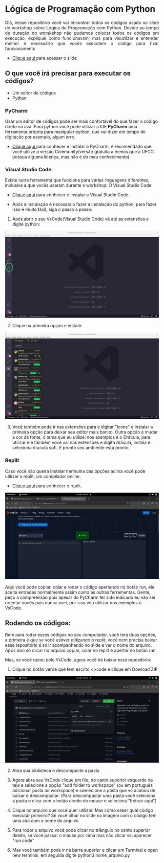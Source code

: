 # Lógica de Programação com Python

<p align="justify">
Olá, nesse repositório você vai encontrar todos os códigos usado no slide do workshop sobre Lógica de Programação com Python. Devido ao tempo de duração do worskshop não pudemos colocar todos os códigos em execução, expliquei como funcionavam, mas para visuzilzar e entender melhor é necessário que vocês executem o código para fixar funcionamento
</p>

- <a href="https://www.canva.com/design/DAFeNBUFooQ/vsj5IhUmWKYAW33kez646w/edit?utm_content=DAFeNBUFooQ&utm_campaign=designshare&utm_medium=link2&utm_source=sharebutton" target="_blank">Clique aqui </a> para acessar o slide
## O que você irá precisar para executar os códigos?

- Um editor de códigos
- Python

### PyCharm

Usar um editor de códigos pode ser mais confortável do que fazer o código direto no ava. Para python você pode utilizar a IDE **PyCharm** uma ferramenta própria para manipular python, que vai dizer em tempo de digitação por exemplo, algum erro.

- <a href="https://www.jetbrains.com/pt-br/pycharm/download/#section=linux" target="_blank">Clique aqui </a> para conhecer e instalar o PyCharm, é recomendado que você utilize a versão Community(versão gratuita a menos que a UFCG possua alguma licença, mas não é do meu conhecimento).

### Visual Studio Code
Existe outra ferramenta que funciona para várias linguagens diferentes, inclusive a que vocês usaram durante o workshop:
O Visual Studio Code

- <a href="https://code.visualstudio.com/" target="_blank">Clique aqui </a> para conhecer e instalar o Visual Studio Code.

- Após a instalação é necessário fazer a instalação do python, para fazer isso é muito fácil, siga o passo a passo: 

1. Após abrir o seu VsCode(Visual Studio Code) vá até as extensões e digite python:
<img align="rigth"  heigth="250" src="/imgs/extensoes.jpg">

2. Clique na primeira opção e instale:
<img align="rigth"  heigth="250" src="/imgs/extensao-python.png">

3. Você também pode ir nas extensões para e digitar "icons" e instalar a primeira opção para deixar seu editor mais bonito. Outra opção é mudar a cor da fonte, o tema que eu utilizei nos exemplos é o Drácula, para utilizar ele também você vai nas extensões e digita drácula, instala e seleciona dracula soft. E pronto seu ambiente está pronto.

### Replit
Caso você não queira instalar nenhuma das opções acima você pode utilizar o replit, um compilador online.

- <a href="https://replit.com/languages/python3" target="_blank">Clique aqui </a> para conhecer o replit.

<img align="rigth"  heigth="250" src="/imgs/replit.png">

<br>

Aqui você pode copiar, colar e rodar o código apertando no botão run, ele aceita entradas normalmente assim como as outras ferramentas.
Gente, peço a compreensão pois apesar do PyCharm ter sido indicado eu não sei orientar vocês pois nunca usei, por isso vou utilizar nos exemplos o VsCode.

## Rodando os códigos:
Bem para rodar esses códigos no seu computador, você terá duas opções, a primeira é que se você estiver utilizando o replit, você nem precisa baixar esse repositório é só ir acompanhando no slide e ver o nome do arquivo. Após isso só clicar no arquivo copiar, colar no replit e apertar no botão run.

Mas, se você optou pelo VsCode, agora você irá baixar esse repositório:
<br>
1. Clique no botão verde que tem escrito <>code e clique em Dowload ZIP

<img align="rigth"  heigth="250" src="/imgs/baixando-o-repositorio.png">

2. Abra sua biblioteca e descompacte a pasta

3. Agora abra seu VsCode clique em file, no canto superior esquerdo da tela e selecione a opção "add folder to workspace" (ou em português adicionar pasta ao workspace) e swelecione a pasta que vc acabou de baixar e descompactar.
(Para descompactar uma pasta você seleciona a pasta e clica com o botão direito do mouse e seleciona "Extrair aqui")

4. Clique no arquivo que você quer utilizar. Mas como saber qual código executar primeiro? Se você olhar no slide na imagem com o código tem uma aba com o nome do arquivo
5. Para rodar o arquivo você pode clicar no triângulo no canto superior direito, se você passar o mause por cima mas não clicar vai aparecer "run code"
6. Mas você também pode ir na barra superior e clicar em Terminal e open new terminal, em seguida digite python3 nome_arquivo.py



   

